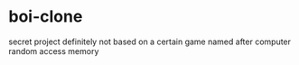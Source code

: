 # boi-clone
secret project definitely not based on a certain game named after computer random access memory
